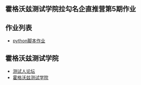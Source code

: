 ## 霍格沃兹测试学院拉勾名企直推营第5期作业

## 作业列表
- [python脚本作业](/test_python/demo.py)

## 霍格沃兹测试学院
- [测试人论坛](https://ceshiren.com)
- [霍格沃兹测试学院](https://testing-studio.com)
